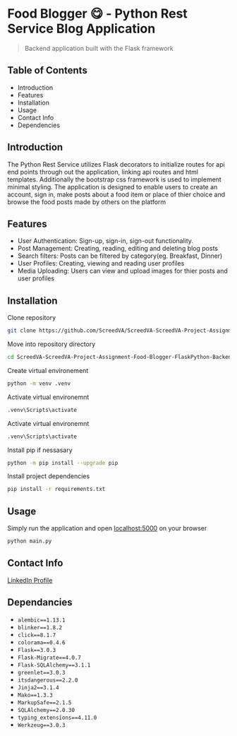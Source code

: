 # Food Blogger 😋 - Python Rest Service Blog Application
> Backend application built with the Flask framework

## Table of Contents
- Introduction
- Features
- Installation
- Usage
- Contact Info
- Dependencies

## Introduction
The Python Rest Service utilizes Flask decorators to initialize routes for api end points through out the application, linking api routes and html templates. Additionally the bootstrap css framework is used to implement minimal styling. The application is designed to enable users to create an account, sign in, make posts about a food item or place of thier choice and browse the food posts made by others on the platform

## Features
- User Authentication: Sign-up, sign-in, sign-out functionality.
- Post Management: Creating, reading, editing and deleting blog posts
- Search filters: Posts can be filtered by category(eg. Breakfast, Dinner)
- User Profiles: Creating, viewing and reading user profiles
- Media Uploading: Users can view and upload images for thier posts and user profiles

## Installation

Clone repository
```bash
git clone https://github.com/ScreedVA/ScreedVA-ScreedVA-Project-Assignment-Food-Blogger-FlaskPython-Backend-Development-2nd-Semester.git
```

Move into repository directory
```bash
cd ScreedVA-ScreedVA-Project-Assignment-Food-Blogger-FlaskPython-Backend-Development-2nd-Semester
```

Create virtual environement
```bash
python -m venv .venv
```

Activate virtual environemnt
```bash
.venv\Scripts\activate
```

Activate virtual environemnt
```bash
.venv\Scripts\activate
```

Install pip if nessasary
```bash
python -m pip install --upgrade pip
```

Install project dependencies
```bash
pip install -r requirements.txt
```

## Usage
Simply run the application and open [localhost:5000](http://127.0.0.1:5000) on your browser
```bash
python main.py
```

## Contact Info
[LinkedIn Profile](https://www.linkedin.com/in/christian-damete-yeboa-bb79442a3/)

## Dependancies

- `alembic==1.13.1`
- `blinker==1.8.2`
- `click==8.1.7`
- `colorama==0.4.6`
- `Flask==3.0.3`
- `Flask-Migrate==4.0.7`
- `Flask-SQLAlchemy==3.1.1`
- `greenlet==3.0.3`
- `itsdangerous==2.2.0`
- `Jinja2==3.1.4`
- `Mako==1.3.3`
- `MarkupSafe==2.1.5`
- `SQLAlchemy==2.0.30`
- `typing_extensions==4.11.0`
- `Werkzeug==3.0.3`


